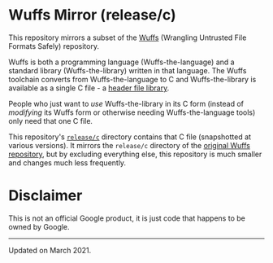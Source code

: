 # Wuffs Mirror (release/c)

This repository mirrors a subset of the
[Wuffs](https://github.com/google/wuffs) (Wrangling Untrusted File Formats
Safely) repository.

Wuffs is both a programming language (Wuffs-the-language) and a standard
library (Wuffs-the-library) written in that language. The Wuffs toolchain
converts from Wuffs-the-language to C and Wuffs-the-library is available as a
single C file - a [header file
library](https://github.com/nothings/stb/blob/master/docs/stb_howto.txt).

People who just want to *use* Wuffs-the-library in its C form (instead of
*modifying* its Wuffs form or otherwise needing Wuffs-the-language tools) only
need that one C file.

This repository's [`release/c`](./release/c) directory contains that C file
(snapshotted at various versions). It mirrors the `release/c` directory of the
[original Wuffs repository](https://github.com/google/wuffs), but by excluding
everything else, this repository is much smaller and changes much less
frequently.


# Disclaimer

This is not an official Google product, it is just code that happens to be
owned by Google.


---

Updated on March 2021.
